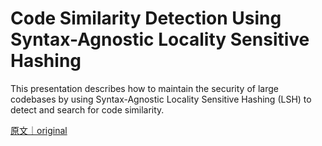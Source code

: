 
# Code Similarity Detection Using Syntax-Agnostic Locality Sensitive Hashing 

This presentation describes how to maintain the security of large codebases by using Syntax-Agnostic Locality Sensitive Hashing (LSH) to detect and search for code similarity.

[原文｜original](https://insights.sei.cmu.edu/library/code-similarity-detection-using-syntax-agnostic-locality-sensitive-hashing/)
        